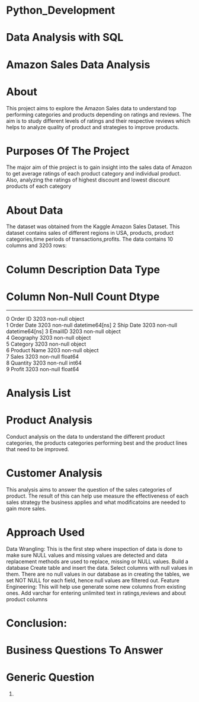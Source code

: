 # Python_Development
# Data Analysis with SQL
# Amazon Sales Data Analysis
# About
This project aims to explore the Amazon Sales data to understand top performing categories and products depending on ratings and reviews. The aim is to study different levels of ratings and their respective reviews which helps to analyze quality of product and strategies to improve products.  

# Purposes Of The Project
The major aim of thie project is to gain insight into the sales data of Amazon to get average ratings of each product category and individual product. Also, analyzing the ratings of highest discount and lowest discount products of each category

# About Data
The dataset was obtained from the Kaggle Amazon Sales Dataset. This dataset contains sales of different regions in USA, products, product categories,time periods of 
transactions,profits. The data contains 10 columns and 3203 rows:

# Column Description Data Type
 #   Column        Non-Null Count  Dtype         
---  ------        --------------  -----         
 0   Order ID      3203 non-null   object        
 1   Order Date    3203 non-null   datetime64[ns]
 2   Ship Date     3203 non-null   datetime64[ns]
 3   EmailID       3203 non-null   object        
 4   Geography     3203 non-null   object        
 5   Category      3203 non-null   object        
 6   Product Name  3203 non-null   object        
 7   Sales         3203 non-null   float64       
 8   Quantity      3203 non-null   int64         
 9   Profit        3203 non-null   float64    

# Analysis List
# Product Analysis
Conduct analysis on the data to understand the different product categories, the products categories performing best and the product lines that need to be improved.

# Customer Analysis
This analysis aims to answer the question of the sales categories of product. The result of this can help use measure the effectiveness of each sales strategy the business applies and what modificatoins are needed to gain more sales.

# Approach Used
Data Wrangling: This is the first step where inspection of data is done to make sure NULL values and missing values are detected and data replacement methods are used to replace, missing or NULL values.
Build a database
Create table and insert the data.
Select columns with null values in them. There are no null values in our database as in creating the tables, we set NOT NULL for each field, hence null values are filtered out.
Feature Engineering: This will help use generate some new columns from existing ones.
Add varchar for entering unlimited text in ratings,reviews and about product columns

# Conclusion:

# Business Questions To Answer
# Generic Question
1. 
